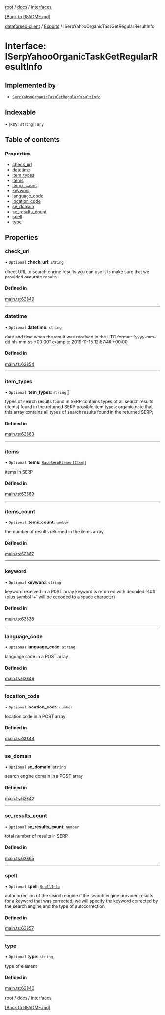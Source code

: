 [root](./../../ "root") / [docs](./../ "docs") / [interfaces](./ "interfaces")

[[Back to README.md]](./../../README.md "[Back to README.md]")

[dataforseo-client](../README.md) / [Exports](../modules.md) / ISerpYahooOrganicTaskGetRegularResultInfo

# Interface: ISerpYahooOrganicTaskGetRegularResultInfo

## Implemented by

- [`SerpYahooOrganicTaskGetRegularResultInfo`](../classes/SerpYahooOrganicTaskGetRegularResultInfo.md)

## Indexable

▪ [key: `string`]: `any`

## Table of contents

### Properties

- [check\_url](ISerpYahooOrganicTaskGetRegularResultInfo.md#check_url)
- [datetime](ISerpYahooOrganicTaskGetRegularResultInfo.md#datetime)
- [item\_types](ISerpYahooOrganicTaskGetRegularResultInfo.md#item_types)
- [items](ISerpYahooOrganicTaskGetRegularResultInfo.md#items)
- [items\_count](ISerpYahooOrganicTaskGetRegularResultInfo.md#items_count)
- [keyword](ISerpYahooOrganicTaskGetRegularResultInfo.md#keyword)
- [language\_code](ISerpYahooOrganicTaskGetRegularResultInfo.md#language_code)
- [location\_code](ISerpYahooOrganicTaskGetRegularResultInfo.md#location_code)
- [se\_domain](ISerpYahooOrganicTaskGetRegularResultInfo.md#se_domain)
- [se\_results\_count](ISerpYahooOrganicTaskGetRegularResultInfo.md#se_results_count)
- [spell](ISerpYahooOrganicTaskGetRegularResultInfo.md#spell)
- [type](ISerpYahooOrganicTaskGetRegularResultInfo.md#type)

## Properties

### check\_url

• `Optional` **check\_url**: `string`

direct URL to search engine results
you can use it to make sure that we provided accurate results

#### Defined in

[main.ts:63849](https://github.com/dataforseo/TypeScriptClient/blob/7ca1aa4/main.ts#L63849)

___


### datetime

• `Optional` **datetime**: `string`

date and time when the result was received
in the UTC format: “yyyy-mm-dd hh-mm-ss +00:00”
example:
2019-11-15 12:57:46 +00:00

#### Defined in

[main.ts:63854](https://github.com/dataforseo/TypeScriptClient/blob/7ca1aa4/main.ts#L63854)

___


### item\_types

• `Optional` **item\_types**: `string`[]

types of search results found in SERP
contains types of all search results (items) found in the returned SERP
possible item types:
organic
note that this array contains all types of search results found in the returned SERP;

#### Defined in

[main.ts:63863](https://github.com/dataforseo/TypeScriptClient/blob/7ca1aa4/main.ts#L63863)

___


### items

• `Optional` **items**: [`BaseSerpElementItem`](../classes/BaseSerpElementItem.md)[]

items in SERP

#### Defined in

[main.ts:63869](https://github.com/dataforseo/TypeScriptClient/blob/7ca1aa4/main.ts#L63869)

___


### items\_count

• `Optional` **items\_count**: `number`

the number of results returned in the items array

#### Defined in

[main.ts:63867](https://github.com/dataforseo/TypeScriptClient/blob/7ca1aa4/main.ts#L63867)

___


### keyword

• `Optional` **keyword**: `string`

keyword received in a POST array
keyword is returned with decoded %## (plus symbol ‘+’ will be decoded to a space character)

#### Defined in

[main.ts:63838](https://github.com/dataforseo/TypeScriptClient/blob/7ca1aa4/main.ts#L63838)

___


### language\_code

• `Optional` **language\_code**: `string`

language code in a POST array

#### Defined in

[main.ts:63846](https://github.com/dataforseo/TypeScriptClient/blob/7ca1aa4/main.ts#L63846)

___


### location\_code

• `Optional` **location\_code**: `number`

location code in a POST array

#### Defined in

[main.ts:63844](https://github.com/dataforseo/TypeScriptClient/blob/7ca1aa4/main.ts#L63844)

___


### se\_domain

• `Optional` **se\_domain**: `string`

search engine domain in a POST array

#### Defined in

[main.ts:63842](https://github.com/dataforseo/TypeScriptClient/blob/7ca1aa4/main.ts#L63842)

___


### se\_results\_count

• `Optional` **se\_results\_count**: `number`

total number of results in SERP

#### Defined in

[main.ts:63865](https://github.com/dataforseo/TypeScriptClient/blob/7ca1aa4/main.ts#L63865)

___


### spell

• `Optional` **spell**: [`SpellInfo`](../classes/SpellInfo.md)

autocorrection of the search engine
if the search engine provided results for a keyword that was corrected, we will specify the keyword corrected by the search engine and the type of autocorrection

#### Defined in

[main.ts:63857](https://github.com/dataforseo/TypeScriptClient/blob/7ca1aa4/main.ts#L63857)

___


### type

• `Optional` **type**: `string`

type of element

#### Defined in

[main.ts:63840](https://github.com/dataforseo/TypeScriptClient/blob/7ca1aa4/main.ts#L63840)

[root](./../../ "root") / [docs](./../ "docs") / [interfaces](./ "interfaces")

[[Back to README.md]](./../../README.md "[Back to README.md]")
